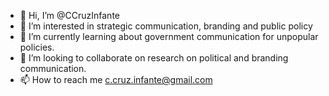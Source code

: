 - 👋 Hi, I’m @CCruzInfante
- 👀 I’m interested in strategic communication, branding and public policy
- 🌱 I’m currently learning about government communication for unpopular policies.
- 💞️ I’m looking to collaborate on research on political and branding communication.
- 📫 How to reach me c.cruz.infante@gmail.com

<!---
CCruzInfante/CCruzInfante is a ✨ special ✨ repository because its `README.md` (this file) appears on your GitHub profile.
You can click the Preview link to take a look at your changes.
--->
